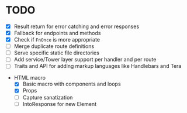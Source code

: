 # TODO

- [x] Result return for error catching and error responses
- [x] Fallback for endpoints and methods
- [x] Check if `FnOnce` is more appropriate
- [ ] Merge duplicate route definitions
- [ ] Serve specific static file directories
- [ ] Add service/Tower layer support per handler and per route
- [ ] Traits and API for adding markup languages like Handlebars and Tera

- HTML macro
  - [x] Basic macro with components and loops
  - [x] Props
  - [ ] Capture sanatization
  - [ ] IntoResponse for new Element
